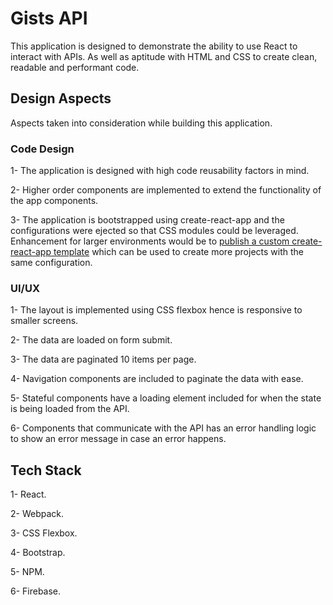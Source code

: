 # Gists API

This application is designed to demonstrate the ability to use React to interact with APIs. As well as aptitude with HTML and CSS to create clean, readable and performant code.

## Design Aspects

Aspects taken into consideration while building this application.

### Code Design

1- The application is designed with high code reusability factors in mind.

2- Higher order components are implemented to extend the functionality of the app components.

3- The application is bootstrapped using create-react-app and the configurations were ejected so that CSS modules could be leveraged. Enhancement for larger environments would be to [publish a custom create-react-app template](https://auth0.com/blog/how-to-configure-create-react-app/) which can be used to create more projects with the same configuration.

### UI/UX

1- The layout is implemented using CSS flexbox hence is responsive to smaller screens.

2- The data are loaded on form submit.

3- The data are paginated 10 items per page.

4- Navigation components are included to paginate the data with ease.

5- Stateful components have a loading element included for when the state is being loaded from the API.

6- Components that communicate with the API has an error handling logic to show an error message in case an error happens.

## Tech Stack

1- React.

2- Webpack.

3- CSS Flexbox.

4- Bootstrap.

5- NPM.

6- Firebase.